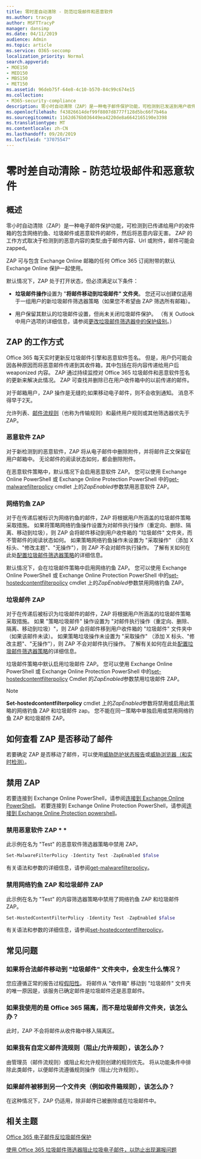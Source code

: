 ```yaml
---
title: 零时差自动清除 - 防范垃圾邮件和恶意软件
ms.author: tracyp
author: MSFTTracyP
manager: dansimp
ms.date: 04/11/2019
audience: Admin
ms.topic: article
ms.service: O365-seccomp
localization_priority: Normal
search.appverid:
- MOE150
- MED150
- MBS150
- MET150
ms.assetid: 96deb75f-64e8-4c10-b570-84c99c674e15
ms.collection:
- M365-security-compliance
description: 零小时自动清除（ZAP）是一种电子邮件保护功能，可检测到已发送到用户收件箱的垃圾邮件或恶意软件的邮件，然后将恶意内容无害。 ZAP 的工作方式取决于检测到的恶意内容的类型。
ms.openlocfilehash: f43826614def99f8807d8777f128d5bc66f7b46a
ms.sourcegitcommit: 1162d676b036449ea4220de8a6642165190e3398
ms.translationtype: MT
ms.contentlocale: zh-CN
ms.lasthandoff: 09/20/2019
ms.locfileid: "37075547"
---
```

# <a name="zero-hour-auto-purge---protection-against-spam-and-malware"></a>零时差自动清除 - 防范垃圾邮件和恶意软件

## <a name="overview"></a>概述

零小时自动清除（ZAP）是一种电子邮件保护功能，可检测到已传递给用户的收件箱的包含网络钓鱼、垃圾邮件或恶意软件的邮件，然后将恶意内容无害。 ZAP 的工作方式取决于检测到的恶意内容的类型;由于邮件内容、Url 或附件，邮件可能会 zapped。
  
ZAP 可与包含 Exchange Online 邮箱的任何 Office 365 订阅附带的默认 Exchange Online 保护一起使用。

默认情况下，ZAP 处于打开状态，但必须满足以下条件：
  
- **垃圾邮件操作**设置为 "**将邮件移动到垃圾邮件" 文件夹**。 您还可以创建仅适用于一组用户的新垃圾邮件筛选器策略（如果您不希望由 ZAP 筛选所有邮箱）。

- 用户保留其默认的垃圾邮件设置，但尚未关闭垃圾邮件保护。 （有关 Outlook 中用户选项的详细信息，请参阅[更改垃圾邮件筛选器中的保护级别](https://support.office.com/article/e89c12d8-9d61-4320-8c57-d982c8d52f6b)。）
  
## <a name="how-zap-works"></a>ZAP 的工作方式

Office 365 每天实时更新反垃圾邮件引擎和恶意软件签名。 但是，用户仍可能会因各种原因而将恶意邮件传递到其收件箱，其中包括在将内容传递给用户后 weaponized 内容。 ZAP 通过持续监控对 Office 365 垃圾邮件和恶意软件签名的更新来解决此情况。 ZAP 可查找并删除已在用户收件箱中的以前传递的邮件。

对于邮箱用户，ZAP 操作是无缝的;如果移动电子邮件，则不会收到通知。 消息不得早于2天。
  
允许列表、[邮件流规则](https://go.microsoft.com/fwlink/p/?LinkId=722755)（也称为传输规则）和最终用户规则或其他筛选器优先于 ZAP。

### <a name="malware-zap"></a>恶意软件 ZAP

对于新检测到的恶意软件，ZAP 将从电子邮件中删除附件，并将邮件正文保留在用户邮箱中。 无论邮件的阅读状态如何，都会删除附件。

在恶意软件策略中，默认情况下会启用恶意软件 ZAP。 您可以使用 Exchange Online PowerShell 或 Exchange Online Protection PowerShell 中的[get-malwarefilterpolicy](https://docs.microsoft.com/powershell/module/exchange/antispam-antimalware/set-malwarefilterpolicy) cmdlet 上的*ZapEnabled*参数禁用恶意软件 ZAP。

### <a name="phish-zap"></a>网络钓鱼 ZAP

对于在传递后被标识为网络钓鱼的邮件，ZAP 将根据用户所涵盖的垃圾邮件策略采取措施。 如果将策略网络钓鱼操作设置为对邮件执行操作（重定向、删除、隔离、移动到垃圾），则 ZAP 会将邮件移动到用户收件箱的 "垃圾邮件" 文件夹，而不管邮件的阅读状态如何。 如果策略网络钓鱼操作未设置为 "采取操作" （添加 X 标头、"修改主题"、"无操作"），则 ZAP 不会对邮件执行操作。 了解有关如何在此处[配置垃圾邮件筛选器策略](https://docs.microsoft.com//office365/securitycompliance/configure-your-spam-filter-policies)的详细信息。

默认情况下，会在垃圾邮件策略中启用网络钓鱼 ZAP。 您可以使用 Exchange Online PowerShell 或 Exchange Online Protection PowerShell 中的[set-hostedcontentfilterpolicy](https://go.microsoft.com/fwlink/p/?LinkId=722758) cmdlet 上的*ZapEnabled*参数禁用网络钓鱼 ZAP。

### <a name="spam-zap"></a>垃圾邮件 ZAP

对于在传递后被标识为垃圾邮件的邮件，ZAP 将根据用户所涵盖的垃圾邮件策略采取措施。 如果 "策略垃圾邮件" 操作设置为 "对邮件执行操作（重定向、删除、隔离、移动到垃圾）"，则 ZAP 会将邮件移到用户收件箱的 "垃圾邮件" 文件夹中（如果该邮件未读）。 如果策略垃圾操作未设置为 "采取操作" （添加 X 标头、"修改主题"、"无操作"），则 ZAP 不会对邮件执行操作。 了解有关如何在此处[配置垃圾邮件筛选器策略](configure-your-spam-filter-policies.md)的详细信息。

垃圾邮件策略中默认启用垃圾邮件 ZAP。 您可以使用 Exchange Online PowerShell 或 Exchange Online Protection PowerShell 中的[set-hostedcontentfilterpolicy](https://go.microsoft.com/fwlink/p/?LinkId=722758) Cmdlet 的*ZapEnabled*参数禁用垃圾邮件 ZAP。

> [!NOTE]
> **Set-hostedcontentfilterpolicy** cmdlet 上的*ZapEnabled*参数将禁用或启用此策略的网络钓鱼 ZAP 和垃圾邮件 zap。 您不能在同一策略中单独启用或禁用网络钓鱼 ZAP 和垃圾邮件 ZAP。

## <a name="how-to-see-if-zap-moved-your-message"></a>如何查看 ZAP 是否移动了邮件

若要确定 ZAP 是否移动了邮件，可以使用[威胁防护状态报告](../../compliance/view-email-security-reports.md#threat-protection-status-report)或[威胁浏览器（和实时检测）](threat-explorer.md)。

## <a name="disable-zap"></a>禁用 ZAP

若要连接到 Exchange Online PowerShell，请参阅[连接到 Exchange Online PowerShell](https://go.microsoft.com/fwlink/p/?linkid=396554)。 若要连接到 Exchange Online Protection PowerShell，请参阅[连接到 Exchange Online Protection powershell](https://go.microsoft.com/fwlink/p/?linkid=627290)。

### <a name="disable-malware-zap"></a>禁用恶意软件 ZAP * *

此示例在名为 "Test" 的恶意软件筛选器策略中禁用 ZAP。

```Powershell
Set-MalwareFilterPolicy -Identity Test -ZapEnabled $false
```

有关语法和参数的详细信息，请参阅[get-malwarefilterpolicy](https://docs.microsoft.com/powershell/module/exchange/antispam-antimalware/set-malwarefilterpolicy)。

### <a name="disable-phish-zap-and-spam-zap"></a>禁用网络钓鱼 ZAP 和垃圾邮件 ZAP

此示例在名为 "Test" 的内容筛选器策略中禁用了网络钓鱼 ZAP 和垃圾邮件 ZAP。

```Powershell
Set-HostedContentFilterPolicy -Identity Test -ZapEnabled $false
```

有关语法和参数的详细信息，请参阅[set-hostedcontentfilterpolicy](https://go.microsoft.com/fwlink/p/?LinkId=722758)。

## <a name="faq"></a>常见问题

### <a name="what-happens-if-a-legitimate-message-is-moved-to-the-junk-mail-folder"></a>如果将合法邮件移动到 "垃圾邮件" 文件夹中，会发生什么情况？
  
您应遵循正常的报告过程[假阳性](../../compliance/prevent-email-from-being-marked-as-spam.md)。 将邮件从 "收件箱" 移动到 "垃圾邮件" 文件夹的唯一原因是，该服务已确定邮件是垃圾邮件还是恶意邮件。
  
### <a name="what-if-i-use-the-office-365-quarantine-instead-of-the-junk-mail-folder"></a>如果我使用的是 Office 365 隔离，而不是垃圾邮件文件夹，该怎么办？
  
此时，ZAP 不会将邮件从收件箱中移入隔离区。
  
### <a name="what-if-i-have-a-custom-mail-flow-rule-block-allow-rule"></a>如果我有自定义邮件流规则（阻止/允许规则），该怎么办？
  
由管理员（邮件流规则）或阻止和允许规则创建的规则优先。 将从功能条件中排除此类邮件，以便邮件流遵循规则操作（阻止/允许规则）。

### <a name="what-if-a-message-is-moved-to-another-folder-eg-inbox-rule"></a>如果邮件被移到另一个文件夹（例如收件箱规则），该怎么办？

在这种情况下，ZAP 仍适用，除非邮件已被删除或在垃圾邮件中。

## <a name="related-topics"></a>相关主题

[Office 365 电子邮件反垃圾邮件保护](anti-spam-protection.md)
  
[使用 Office 365 垃圾邮件筛选器阻止垃圾电子邮件，以防止出现漏报问题](reduce-spam-email.md)
